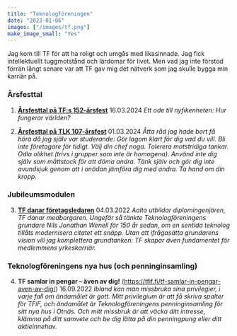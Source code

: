 ```yaml
---
title: "Teknologföreningen"
date: "2023-01-06"
images: ["/images/tf.png"]
make_image_small: "Yes"
---
```


Jag kom till TF för att ha roligt och umgås med likasinnade. Jag fick intellektuellt tuggmotstånd och lärdomar för livet. Men vad jag inte förstod förrän långt senare var att TF gav mig det nätverk som jag skulle bygga min karriär på.

### Årsfesttal
1. **[Årsfesttal på TF:s 152-årsfest](../tf-152/)** 16.03.2024
   _Ett ode till nyfikenheten: Hur fungerar världen?_

1. **[Årsfesttal på TLK 107-årsfest](../tlk-107/)** 01.03.2024
   _Åtta råd jag hade bort få höra då jag själv var studerande: Gör lagom klart för dig vad du vill. Bli inte företagare för tidigt. Välj din chef noga. Tolerera motstridiga tankar. Odla olikhet (trivs i grupper som inte är homogena). Använd inte dig själv som måttstock för att döma andra. Tänk själv och gör dig inte avundsjuk genom att i onödan jämföra dig med andra. Ta hand om din kropp._
### Jubileumsmodulen

3. **[TF danar företagsledaren](../tf-danar-foretagsledaren/)** 04.03.2022
   _Aalto utbildar diplomingenjören, TF danar medborgaren. Ungefär så tänkte Teknologföreningens grundare Nils Jonathan Wenell för 150 år sedan, om en sentida teknolog tillåts modernisera citatet ett snäpp._
   _Utan att ifrågasätta grundarens vision vill jag komplettera grundtanken: TF skapar även fundamentet för medlemmens yrkeskarriär._


### Teknologföreningens nya hus (och penninginsamling)

4. **TF samlar in pengar – även av dig!** (https://tfif.fi/tf-samlar-in-pengar-aven-av-dig/) 16.09.2022
   _Ibland kan man missbruka sina privilegier, i varje fall om ändamålet är gott. Mitt privilegium är att få skriva spalter för TFiF, och ändamålet är Teknologföreningens penninginsamling för sitt nya hus i Otnäs. Och mitt missbruk är att väcka ditt intresse, klämma på ditt samvete och be dig lätta på din penningpung eller ditt aktieinnehav._

